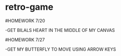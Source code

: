# retro-game

#HOMEWORK 7/20

-GET BILALS HEART IN THE MIDDLE OF MY CANVAS

#HOMEWORK 7/27

-GET MY BUTTERFLY TO MOVE USING ARROW KEYS